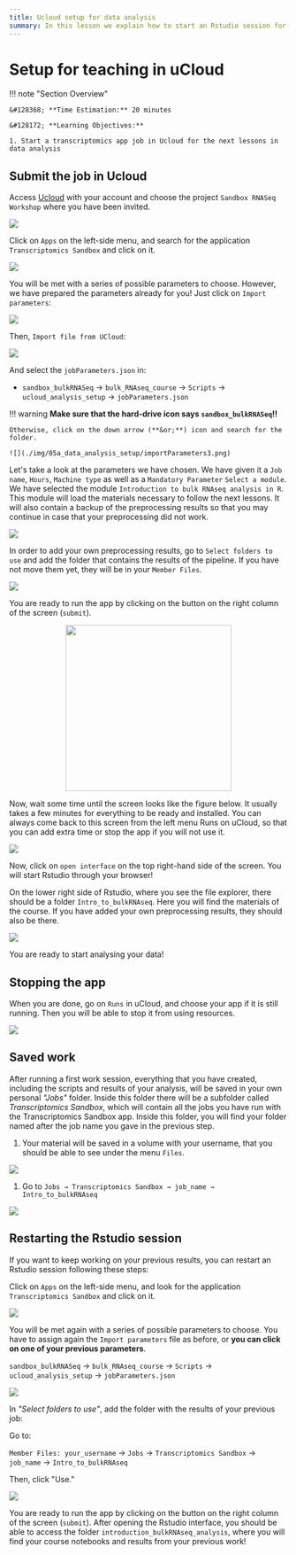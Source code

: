 ```yaml
---
title: Ucloud setup for data analysis
summary: In this lesson we explain how to start an Rstudio session for data analysis
---
```


# Setup for teaching in uCloud

!!! note "Section Overview"

    &#128368; **Time Estimation:** 20 minutes  

    &#128172; **Learning Objectives:**    

    1. Start a transcriptomics app job in Ucloud for the next lessons in data analysis
    
## Submit the job in Ucloud

Access [Ucloud](https://cloud.sdu.dk) with your account and choose the project `Sandbox RNASeq Workshop` where you have been invited.

![](./img/05a_data_analysis_setup/chooseProject.png)

Click on `Apps` on the left-side menu, and search for the application `Transcriptomics Sandbox` and click on it.

![](./img/05a_data_analysis_setup/chooseTranscriptomics.png)

You will be met with a series of possible parameters to choose. However, we have prepared the parameters already for you! Just click on `Import parameters`:

![](./img/05a_data_analysis_setup/importParameters.png)

Then, `Import file from UCloud`:

![](./img/05a_data_analysis_setup/importParameters2.png)

And select the `jobParameters.json` in:

- `sandbox_bulkRNASeq` -\> `bulk_RNAseq_course` -\> `Scripts` -\> `ucloud_analysis_setup` -\> `jobParameters.json`

!!! warning 
    **Make sure that the hard-drive icon says `sandbox_bulkRNASeq`!!**

    Otherwise, click on the down arrow (**&or;**) icon and search for the folder.

    ![](./img/05a_data_analysis_setup/importParameters3.png)

Let's take a look at the parameters we have chosen. We have given it a `Job name`, `Hours`, `Machine type` as well as a `Mandatory Parameter` `Select a module`. We have selected the module `Introduction to bulk RNAseq analysis in R`. This module will load the materials necessary to follow the next lessons. It will also contain a backup of the preprocessing results so that you may continue in case that your preprocessing did not work.

![](./img/05a_data_analysis_setup/selectedParams.png)

In order to add your own preprocessing results, go to `Select folders to use` and add the folder that contains the results of the pipeline. If you have not move them yet, they will be in your `Member Files`.

![](./img/05a_data_analysis_setup/selectedParams2.png)

You are ready to run the app by clicking on the button on the right column of the screen (`submit`).

<p align="center">

<img src="./img/05a_data_analysis_setup/submit.png" width="300"/>

</p>

Now, wait some time until the screen looks like the figure below. It usually takes a few minutes for everything to be ready and installed. You can always come back to this screen from the left menu Runs on uCloud, so that you can add extra time or stop the app if you will not use it.

![](./img/05a_data_analysis_setup/startapp.png)

Now, click on `open interface` on the top right-hand side of the screen. You will start Rstudio through your browser!

On the lower right side of Rstudio, where you see the file explorer, there should be a folder `Intro_to_bulkRNAseq`. Here you will find the materials of the course. If you have added your own preprocessing results, they should also be there.

![](./img/05a_data_analysis_setup/courseMaterial.png)

You are ready to start analysing your data!

## Stopping the app

When you are done, go on `Runs` in uCloud, and choose your app if it is still running. Then you will be able to stop it from using resources.

![](./img/05a_data_analysis_setup/stopRun.png)

## Saved work

After running a first work session, everything that you have created, including the scripts and results of your analysis, will be saved in your own personal *"Jobs"* folder. Inside this folder there will be a subfolder called *Transcriptomics Sandbox*, which will contain all the jobs you have run with the Transcriptomics Sandbox app. Inside this folder, you will find your folder named after the job name you gave in the previous step.

1. Your material will be saved in a volume with your username, that you should be able to see under the menu `Files`. 

![](./img/05a_data_analysis_setup/savedWork1.png)

1. Go to `Jobs → Transcriptomics Sandbox → job_name → Intro_to_bulkRNAseq`

![](./img/05a_data_analysis_setup/savedWork2.png)

## Restarting the Rstudio session

If you want to keep working on your previous results, you can restart an Rstudio session following these steps:

Click on `Apps` on the left-side menu, and look for the application `Transcriptomics Sandbox` and click on it.

![](./img/05a_data_analysis_setup/chooseTranscriptomics.png)

You will be met again with a series of possible parameters to choose. You have to assign again the `Import parameters` file as before, or **you can click on one of your previous parameters**.

`sandbox_bulkRNASeq` -> `bulk_RNAseq_course` -> `Scripts` -> `ucloud_analysis_setup` -> `jobParameters.json`

![](./img/05a_data_analysis_setup/importParameters4.png)

In *"Select folders to use"*, add the folder with the results of your previous job:

Go to:

 `Member Files: your_username` -> `Jobs` -> `Transcriptomics Sandbox` -> `job_name` -> `Intro_to_bulkRNAseq`
 
Then, click "Use."

![](./img/05a_data_analysis_setup/restartJob.png)

You are ready to run the app by clicking on the button on the right column of the screen (`submit`). After opening the Rstudio interface, you should be able to access the folder `introduction_bulkRNAseq_analysis`, where you will find your course notebooks and results from your previous work!
